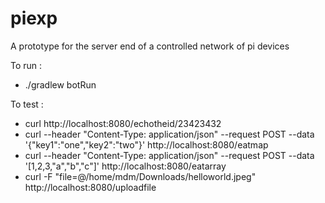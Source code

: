 # piexp
A prototype for the server end of a controlled network of pi devices 

To run : 
* ./gradlew botRun

To test : 
* curl http://localhost:8080/echotheid/23423432
* curl --header "Content-Type: application/json" --request POST --data '{"key1":"one","key2":"two"}'  http://localhost:8080/eatmap
* curl --header "Content-Type: application/json" --request POST --data '[1,2,3,"a","b","c"]'  http://localhost:8080/eatarray
* curl -F "file=@/home/mdm/Downloads/helloworld.jpeg"  http://localhost:8080/uploadfile

